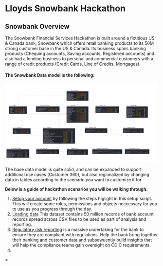 # Lloyds Snowbank Hackathon

## Snowbank Overview
The Snowbank Financial Services Hackathon is built around a fictitious US & Canada bank, Snowbank which offers retail banking products to its 50M strong customer base in the US & Canada. Its business spans banking products (Chequing accounts, Saving accounts, Registered accounts) and also had a lending business to personal and commercial customers with a range of credit products (Credit Cards, Line of Credits, Mortgages).

#### The Snowbank Data model is the following:
![Snowbank_Data_Model](images/Snowbank_data_model.png)

The base data model is quite solid, and can be expanded to support additional use cases (Customer 360), but also regionalized by changing data in tables according to the scenario you want to customize it for.

**Below is a guide of hackathon scenarios you will be walking through:**
  1. [Setup your account](Account%20Setup/README.md) by following the steps higlight in this setup script. This will create some roles, permissions and objects neccessary for you to use as you progress through the day. 
  2. [Loading data](Loading%20Data/README.md) This dataset contains 50 million records of bank account records spread across CSV files to be used as part of analysis and reporting.
  3. [Regulatory risk reporting](https://github.com/snowflakecorp/frostbytes/tree/main/Industry%20-%20Financial%20Services/Snowbank/Snowbank%20Holistic%20Credit%20Risk%20Analysis) is a massive undertaking for the bank to ensure they are compliant with regulations. Help the bank bring together their banking and customer data and subsewuently build insights that will help the compliance teams gain oversight on CDIC requirements. 
  4. 
  
 =